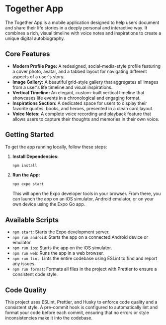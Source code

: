 # Together App

The Together App is a mobile application designed to help users document and share their life stories in a deeply personal and interactive way. It combines a rich, visual timeline with voice notes and inspirations to create a unique digital autobiography.

## Core Features

- **Modern Profile Page:** A redesigned, social-media-style profile featuring a cover photo, avatar, and a tabbed layout for navigating different aspects of a user's story.
- **Image Gallery:** A beautiful grid-style gallery that aggregates all images from a user's life timeline and visual inspirations.
- **Vertical Timeline:** An elegant, custom-built vertical timeline that showcases life events in a chronological and engaging format.
- **Inspirations Section:** A dedicated space for users to display their favorite quotes, books, and heroes, presented in a clean card layout.
- **Voice Notes:** A complete voice recording and playback feature that allows users to capture their thoughts and memories in their own voice.

## Getting Started

To get the app running locally, follow these steps:

1.  **Install Dependencies:**

    ```bash
    npm install
    ```

2.  **Run the App:**

    ```bash
    npx expo start
    ```

    This will open the Expo developer tools in your browser. From there, you can launch the app on an iOS simulator, Android emulator, or on your own device using the Expo Go app.

## Available Scripts

- `npm start`: Starts the Expo development server.
- `npm run android`: Starts the app on a connected Android device or emulator.
- `npm run ios`: Starts the app on the iOS simulator.
- `npm run web`: Runs the app in a web browser.
- `npm run lint`: Lints the entire codebase using ESLint to find and report any issues.
- `npm run format`: Formats all files in the project with Prettier to ensure a consistent code style.

## Code Quality

This project uses ESLint, Prettier, and Husky to enforce code quality and a consistent style. A pre-commit hook is configured to automatically lint and format your code before each commit, ensuring that no errors or style inconsistencies make it into the codebase.
